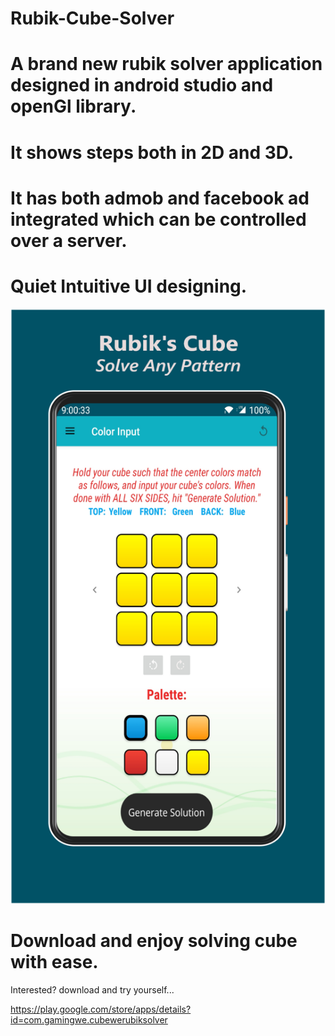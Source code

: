 # Rubik-Cube-Solver
# A brand new rubik solver application designed in android studio and openGl library. 
# It shows steps both in 2D and 3D. 
# It has both admob and facebook ad integrated which can be controlled over a server.
# Quiet Intuitive UI designing. 
![](ScreenShots/backcolorpicker.png)
# Download and enjoy solving cube with ease.

Interested? download and try yourself...

https://play.google.com/store/apps/details?id=com.gamingwe.cubewerubiksolver
